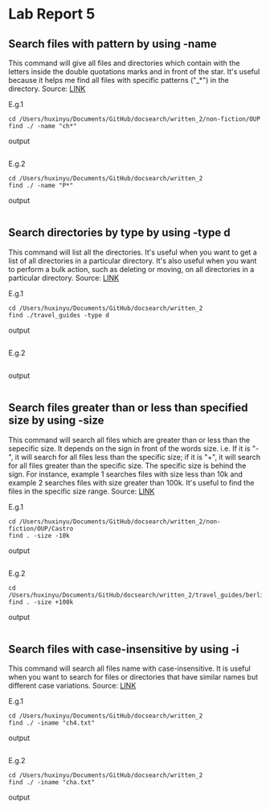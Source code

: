 # Lab Report 5
## Search files with pattern by using -name
This command will give all files and directories which contain with the letters inside the double quotations marks and in front of the star. It's useful because it helps me find all files with specific patterns ("_*") in the directory. Source: [LINK](https://www.geeksforgeeks.org/find-command-in-linux-with-examples/)

E.g.1
```
cd /Users/huxinyu/Documents/GitHub/docsearch/written_2/non-fiction/OUP 
find ./ -name "ch*"   
```

output
```

```

E.g.2
```
cd /Users/huxinyu/Documents/GitHub/docsearch/written_2                
find ./ -name "P*"
```

output
```

```


## Search directories by type by using -type d
This command will list all the directories. It's useful when you want to get a list of all directories in a particular directory. It's also useful when you want to perform a bulk action, such as deleting or moving, on all directories in a particular directory. Source: [LINK](https://www.redhat.com/sysadmin/linux-find-command)

E.g.1
```
cd /Users/huxinyu/Documents/GitHub/docsearch/written_2
find ./travel_guides -type d
```

output
```

```

E.g.2
```

```

output
```

```


## Search files greater than or less than specified size by using -size
This command will search all files which are greater than or less than the sepecific size. It depends on the sign in front of the words size. i.e. If it is "-", it will search for all files less than the specific size; if it is "+", it will search for all files greater than the specific size. The specific size is behind the sign. For instance, example 1 searches files with size less than 10k and example 2 searches files with size greater than 100k. It's useful to find the files in the specific size range. Source: [LINK](https://linuxconfig.org/how-to-use-find-command-to-search-for-files-based-on-file-size)

E.g.1
```
cd /Users/huxinyu/Documents/GitHub/docsearch/written_2/non-fiction/OUP/Castro  
find . -size -10k 
```

output
```

```

E.g.2
```
cd /Users/huxinyu/Documents/GitHub/docsearch/written_2/travel_guides/berlitz1
find . -size +100k
```

output
```

```


## Search files with case-insensitive by using -i
This command will search all files name with case-insensitive. It is useful when you want to search for files or directories that have similar names but different case variations. Source: [LINK](https://chat.openai.com/chat)

E.g.1
```
cd /Users/huxinyu/Documents/GitHub/docsearch/written_2
find ./ -iname "ch4.txt"
```

output
```

```

E.g.2
```
cd /Users/huxinyu/Documents/GitHub/docsearch/written_2
find ./ -iname "cha.txt"
```

output
```

```
